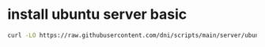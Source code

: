 # install ubuntu server basic
```sh
curl -LO https://raw.githubusercontent.com/dni/scripts/main/server/ubuntu.sh | sh
```
